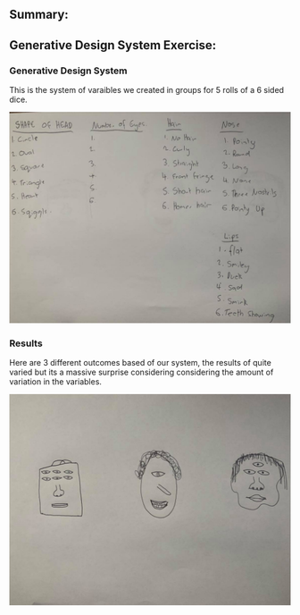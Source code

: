 
## Summary:

## Generative Design System Exercise:

### Generative Design System

This is the system of varaibles we created in groups for 5 rolls of a 6 sided dice.

![](exercise1.jpg)

### Results 
Here are 3 different outcomes based of our system, the results of quite varied but its a massive surprise considering considering the amount of variation in the variables.

![](exercise2.jpg)
